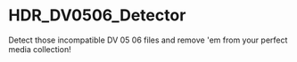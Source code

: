 # HDR_DV0506_Detector
Detect those incompatible DV 05 06 files and remove 'em from your perfect media collection!
